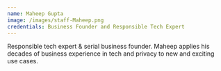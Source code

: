 ```yaml
---
name: Maheep Gupta
image: /images/staff-Maheep.png
credentials: Business Founder and Responsible Tech Expert
---
```


Responsible tech expert & serial business founder.
Maheep applies his decades of business experience in tech and privacy to new and exciting use cases. 
